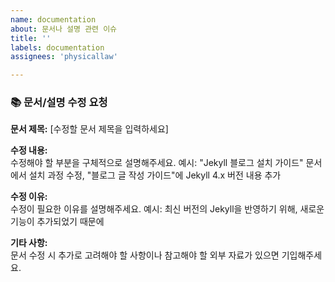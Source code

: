 ```yaml
---
name: documentation
about: 문서나 설명 관련 이슈
title: ''
labels: documentation
assignees: 'physicallaw'

---
```


### 📚 문서/설명 수정 요청

**문서 제목:** [수정할 문서 제목을 입력하세요]  

**수정 내용:**  
수정해야 할 부분을 구체적으로 설명해주세요. 예시: "Jekyll 블로그 설치 가이드" 문서에서 설치 과정 수정, "블로그 글 작성 가이드"에 Jekyll 4.x 버전 내용 추가

**수정 이유:**  
수정이 필요한 이유를 설명해주세요. 예시: 최신 버전의 Jekyll을 반영하기 위해, 새로운 기능이 추가되었기 때문에

**기타 사항:**  
문서 수정 시 추가로 고려해야 할 사항이나 참고해야 할 외부 자료가 있으면 기입해주세요.
